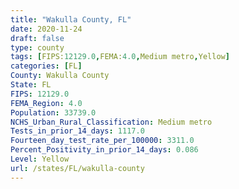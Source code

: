 ```yaml
---
title: "Wakulla County, FL"
date: 2020-11-24
draft: false
type: county
tags: [FIPS:12129.0,FEMA:4.0,Medium metro,Yellow]
categories: [FL]
County: Wakulla County
State: FL
FIPS: 12129.0
FEMA_Region: 4.0
Population: 33739.0
NCHS_Urban_Rural_Classification: Medium metro
Tests_in_prior_14_days: 1117.0
Fourteen_day_test_rate_per_100000: 3311.0
Percent_Positivity_in_prior_14_days: 0.086
Level: Yellow
url: /states/FL/wakulla-county
---
```



